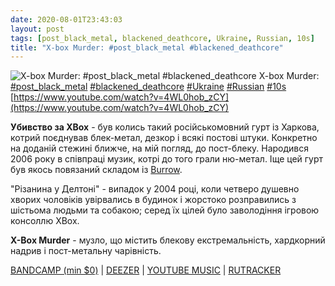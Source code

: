 ```yaml
---
date: 2020-08-01T23:43:03
layout: post
tags: [post_black_metal, blackened_deathcore, Ukraine, Russian, 10s]
title: "X-box Murder: #post_black_metal #blackened_deathcore"
---
```

![X-box Murder: #post_black_metal #blackened_deathcore](https://i.ytimg.com/vi/4WL0hob_zCY/maxresdefault.jpg)
X-box Murder: [#post_black_metal](/tags/#post_black_metal) [#blackened_deathcore](/tags/#blackened_deathcore) [#Ukraine](/tags/#Ukraine) [#Russian](/tags/#Russian) [#10s](/tags/#10s) [https://www.youtube.com/watch?v=4WL0hob_zCY](https://www.youtube.com/watch?v=4WL0hob_zCY)

**Убивство за XBox** - був колись такий російськомовний гурт із Харкова, котрий поєднував блек-метал, дезкор і всякі постові штуки. Конкретно на доданій стежині ближче, на мій погляд, до пост-блеку. Народився 2006 року в співпраці музик, котрі до того грали ню-метал. Іще цей гурт був якось повязаний складом із [Burrow](/2020-07-14-burrow--post-metal-ukraine-10s-).

&quot;Різанина у Делтоні&quot; - випадок у 2004 році, коли четверо душевно хворих чоловіків увірвались в будинок і жорстоко розправились з шістьома людьми та собакою; серед їх цілей було заволодіння ігровою консоллю XBox.

**X-Box Murder** - музло, що містить блекову екстремальність, хардкорний надрив і пост-метальну чарівність.

[BANDCAMP (min $0)](https://x-boxmurder.bandcamp.com/album/x-box-murder) \| [DEEZER](https://www.deezer.com/album/162221652?utm_source=deezer&amp;utm_content=album-162221652&amp;utm_term=1601611822_1596314496&amp;utm_medium=web) \| [YOUTUBE MUSIC](https://music.youtube.com/playlist?list=OLAK5uy_l-xIQiI2FGy4YyDLA1SzpaP4Qy03ktEbg) \| [RUTRACKER](https://rutracker.org/forum/viewtopic.php?t=4714500)